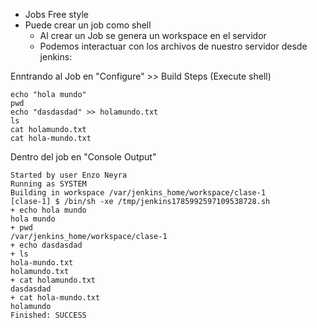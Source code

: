 - Jobs Free style
- Puede crear un job como shell
  - Al crear un Job se genera un workspace en el servidor 
  - Podemos interactuar con los archivos de nuestro servidor desde jenkins:

Enntrando al Job en "Configure" >> Build Steps (Execute shell)
```shell
echo "hola mundo"
pwd
echo "dasdasdad" >> holamundo.txt
ls
cat holamundo.txt
cat hola-mundo.txt
```

Dentro del job en "Console Output"
```
Started by user Enzo Neyra
Running as SYSTEM
Building in workspace /var/jenkins_home/workspace/clase-1
[clase-1] $ /bin/sh -xe /tmp/jenkins1785992597109538728.sh
+ echo hola mundo
hola mundo
+ pwd
/var/jenkins_home/workspace/clase-1
+ echo dasdasdad
+ ls
hola-mundo.txt
holamundo.txt
+ cat holamundo.txt
dasdasdad
+ cat hola-mundo.txt
holamundo
Finished: SUCCESS
```